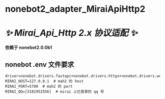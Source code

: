 # nonebot2_adapter_MiraiApiHttp2

# _✨ Mirai_Api_Http 2.x 协议适配 ✨_

**依赖于 nonebot2.0.0b1**

## nonebot .env 文件要求

```
driver=nonebot.drivers.fastapi+nonebot.drivers.httpx+nonebot.drivers.websockets
MIRAI_HOST=127.0.0.1  # mah2 的 host
MIRAI_PORT=5700  # mah2 的 port
MIRAI_QQ=[3181952556]  # mirai 上已登录的 qq 号
```
